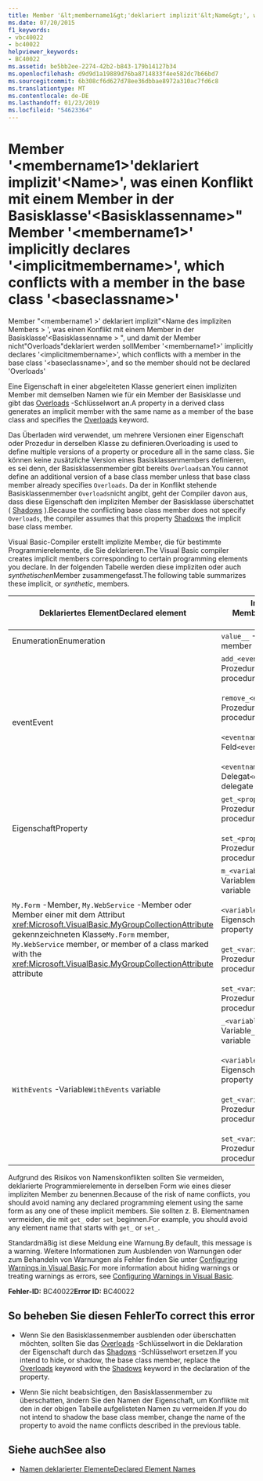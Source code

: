 ```yaml
---
title: Member '&lt;membername1&gt;'deklariert implizit'&lt;Name&gt;', was einen Konflikt mit einem Member in der Basisklasse'&lt;Basisklassenname&gt;"
ms.date: 07/20/2015
f1_keywords:
- vbc40022
- bc40022
helpviewer_keywords:
- BC40022
ms.assetid: be5bb2ee-2274-42b2-b843-179b14127b34
ms.openlocfilehash: d9d9d1a19889d76ba8714833f4ee582dc7b66bd7
ms.sourcegitcommit: 6b308cf6d627d78ee36dbbae8972a310ac7fd6c8
ms.translationtype: MT
ms.contentlocale: de-DE
ms.lasthandoff: 01/23/2019
ms.locfileid: "54623364"
---
```

# <a name="member-ltmembername1gt-implicitly-declares-ltimplicitmembernamegt-which-conflicts-with-a-member-in-the-base-class-ltbaseclassnamegt"></a><span data-ttu-id="add21-102">Member '&lt;membername1&gt;'deklariert implizit'&lt;Name&gt;', was einen Konflikt mit einem Member in der Basisklasse'&lt;Basisklassenname&gt;"</span><span class="sxs-lookup"><span data-stu-id="add21-102">Member '&lt;membername1&gt;' implicitly declares '&lt;implicitmembername&gt;', which conflicts with a member in the base class '&lt;baseclassname&gt;'</span></span>
<span data-ttu-id="add21-103">Member "\<membername1 >' deklariert implizit"\<Name des impliziten Members > ', was einen Konflikt mit einem Member in der Basisklasse'\<Basisklassenname > ", und damit der Member nicht"Overloads"deklariert werden soll</span><span class="sxs-lookup"><span data-stu-id="add21-103">Member '\<membername1>' implicitly declares '\<implicitmembername>', which conflicts with a member in the base class '\<baseclassname>', and so the member should not be declared 'Overloads'</span></span>  
  
 <span data-ttu-id="add21-104">Eine Eigenschaft in einer abgeleiteten Klasse generiert einen impliziten Member mit demselben Namen wie für ein Member der Basisklasse und gibt das [Overloads](../../visual-basic/language-reference/modifiers/overloads.md) -Schlüsselwort an.</span><span class="sxs-lookup"><span data-stu-id="add21-104">A property in a derived class generates an implicit member with the same name as a member of the base class and specifies the [Overloads](../../visual-basic/language-reference/modifiers/overloads.md) keyword.</span></span>  
  
 <span data-ttu-id="add21-105">Das Überladen wird verwendet, um mehrere Versionen einer Eigenschaft oder Prozedur in derselben Klasse zu definieren.</span><span class="sxs-lookup"><span data-stu-id="add21-105">Overloading is used to define multiple versions of a property or procedure all in the same class.</span></span> <span data-ttu-id="add21-106">Sie können keine zusätzliche Version eines Basisklassenmembers definieren, es sei denn, der Basisklassenmember gibt bereits `Overloads`an.</span><span class="sxs-lookup"><span data-stu-id="add21-106">You cannot define an additional version of a base class member unless that base class member already specifies `Overloads`.</span></span> <span data-ttu-id="add21-107">Da der in Konflikt stehende Basisklassenmember `Overloads`nicht angibt, geht der Compiler davon aus, dass diese Eigenschaft den impliziten Member der Basisklasse überschattet ( [Shadows](../../visual-basic/language-reference/modifiers/shadows.md) ).</span><span class="sxs-lookup"><span data-stu-id="add21-107">Because the conflicting base class member does not specify `Overloads`, the compiler assumes that this property [Shadows](../../visual-basic/language-reference/modifiers/shadows.md) the implicit base class member.</span></span>  
  
 <span data-ttu-id="add21-108">Visual Basic-Compiler erstellt implizite Member, die für bestimmte Programmierelemente, die Sie deklarieren.</span><span class="sxs-lookup"><span data-stu-id="add21-108">The Visual Basic compiler creates implicit members corresponding to certain programming elements you declare.</span></span> <span data-ttu-id="add21-109">In der folgenden Tabelle werden diese impliziten oder auch *synthetischen*Member zusammengefasst.</span><span class="sxs-lookup"><span data-stu-id="add21-109">The following table summarizes these implicit, or *synthetic*, members.</span></span>  
  
|<span data-ttu-id="add21-110">Deklariertes Element</span><span class="sxs-lookup"><span data-stu-id="add21-110">Declared element</span></span>|<span data-ttu-id="add21-111">Implizit erstellte Member</span><span class="sxs-lookup"><span data-stu-id="add21-111">Implicitly created members</span></span>|  
|----------------------|--------------------------------|  
|<span data-ttu-id="add21-112">Enumeration</span><span class="sxs-lookup"><span data-stu-id="add21-112">Enumeration</span></span>|<span data-ttu-id="add21-113">`value__` -Member</span><span class="sxs-lookup"><span data-stu-id="add21-113">`value__` member</span></span>|  
|<span data-ttu-id="add21-114">event</span><span class="sxs-lookup"><span data-stu-id="add21-114">Event</span></span>|<span data-ttu-id="add21-115">`add_<eventname>` -Prozedur</span><span class="sxs-lookup"><span data-stu-id="add21-115">`add_<eventname>` procedure</span></span><br /><br /> <span data-ttu-id="add21-116">`remove_<eventname>` -Prozedur</span><span class="sxs-lookup"><span data-stu-id="add21-116">`remove_<eventname>` procedure</span></span><br /><br /> <span data-ttu-id="add21-117">`<eventname>Event` -Feld</span><span class="sxs-lookup"><span data-stu-id="add21-117">`<eventname>Event` field</span></span><br /><br /> <span data-ttu-id="add21-118">`<eventname>EventHandler` -Delegat</span><span class="sxs-lookup"><span data-stu-id="add21-118">`<eventname>EventHandler` delegate</span></span>|  
|<span data-ttu-id="add21-119">Eigenschaft</span><span class="sxs-lookup"><span data-stu-id="add21-119">Property</span></span>|<span data-ttu-id="add21-120">`get_<propertyname>` -Prozedur</span><span class="sxs-lookup"><span data-stu-id="add21-120">`get_<propertyname>` procedure</span></span><br /><br /> <span data-ttu-id="add21-121">`set_<propertyname>` -Prozedur</span><span class="sxs-lookup"><span data-stu-id="add21-121">`set_<propertyname>` procedure</span></span>|  
|<span data-ttu-id="add21-122">`My.Form` -Member, `My.WebService` -Member oder Member einer mit dem Attribut <xref:Microsoft.VisualBasic.MyGroupCollectionAttribute> gekennzeichneten Klasse</span><span class="sxs-lookup"><span data-stu-id="add21-122">`My.Form` member, `My.WebService` member, or member of a class marked with the <xref:Microsoft.VisualBasic.MyGroupCollectionAttribute> attribute</span></span>|<span data-ttu-id="add21-123">`m_<variablename>` `Static` -Variable</span><span class="sxs-lookup"><span data-stu-id="add21-123">`m_<variablename>` `Static` variable</span></span><br /><br /> <span data-ttu-id="add21-124">`<variablename>` -Eigenschaft</span><span class="sxs-lookup"><span data-stu-id="add21-124">`<variablename>` property</span></span><br /><br /> <span data-ttu-id="add21-125">`get_<variablename>` -Prozedur</span><span class="sxs-lookup"><span data-stu-id="add21-125">`get_<variablename>` procedure</span></span><br /><br /> <span data-ttu-id="add21-126">`set_<variablename>` -Prozedur</span><span class="sxs-lookup"><span data-stu-id="add21-126">`set_<variablename>` procedure</span></span>|  
|<span data-ttu-id="add21-127">`WithEvents` -Variable</span><span class="sxs-lookup"><span data-stu-id="add21-127">`WithEvents` variable</span></span>|<span data-ttu-id="add21-128">`_<variablename>` -Variable</span><span class="sxs-lookup"><span data-stu-id="add21-128">`_<variablename>` variable</span></span><br /><br /> <span data-ttu-id="add21-129">`<variablename>` -Eigenschaft</span><span class="sxs-lookup"><span data-stu-id="add21-129">`<variablename>` property</span></span><br /><br /> <span data-ttu-id="add21-130">`get_<variablename>` -Prozedur</span><span class="sxs-lookup"><span data-stu-id="add21-130">`get_<variablename>` procedure</span></span><br /><br /> <span data-ttu-id="add21-131">`set_<variablename>` -Prozedur</span><span class="sxs-lookup"><span data-stu-id="add21-131">`set_<variablename>` procedure</span></span>|  
  
 <span data-ttu-id="add21-132">Aufgrund des Risikos von Namenskonflikten sollten Sie vermeiden, deklarierte Programmierelemente in derselben Form wie eines dieser impliziten Member zu benennen.</span><span class="sxs-lookup"><span data-stu-id="add21-132">Because of the risk of name conflicts, you should avoid naming any declared programming element using the same form as any one of these implicit members.</span></span> <span data-ttu-id="add21-133">Sie sollten z. B. Elementnamen vermeiden, die mit `get_` oder `set_`beginnen.</span><span class="sxs-lookup"><span data-stu-id="add21-133">For example, you should avoid any element name that starts with `get_` or `set_`.</span></span>  
  
 <span data-ttu-id="add21-134">Standardmäßig ist diese Meldung eine Warnung.</span><span class="sxs-lookup"><span data-stu-id="add21-134">By default, this message is a warning.</span></span> <span data-ttu-id="add21-135">Weitere Informationen zum Ausblenden von Warnungen oder zum Behandeln von Warnungen als Fehler finden Sie unter [Configuring Warnings in Visual Basic](/visualstudio/ide/configuring-warnings-in-visual-basic).</span><span class="sxs-lookup"><span data-stu-id="add21-135">For more information about hiding warnings or treating warnings as errors, see [Configuring Warnings in Visual Basic](/visualstudio/ide/configuring-warnings-in-visual-basic).</span></span>  
  
 <span data-ttu-id="add21-136">**Fehler-ID:** BC40022</span><span class="sxs-lookup"><span data-stu-id="add21-136">**Error ID:** BC40022</span></span>  
  
## <a name="to-correct-this-error"></a><span data-ttu-id="add21-137">So beheben Sie diesen Fehler</span><span class="sxs-lookup"><span data-stu-id="add21-137">To correct this error</span></span>  
  
-   <span data-ttu-id="add21-138">Wenn Sie den Basisklassenmember ausblenden oder überschatten möchten, sollten Sie das [Overloads](../../visual-basic/language-reference/modifiers/overloads.md) -Schlüsselwort in die Deklaration der Eigenschaft durch das [Shadows](../../visual-basic/language-reference/modifiers/shadows.md) -Schlüsselwort ersetzen.</span><span class="sxs-lookup"><span data-stu-id="add21-138">If you intend to hide, or shadow, the base class member, replace the [Overloads](../../visual-basic/language-reference/modifiers/overloads.md) keyword with the [Shadows](../../visual-basic/language-reference/modifiers/shadows.md) keyword in the declaration of the property.</span></span>  
  
-   <span data-ttu-id="add21-139">Wenn Sie nicht beabsichtigen, den Basisklassenmember zu überschatten, ändern Sie den Namen der Eigenschaft, um Konflikte mit den in der obigen Tabelle aufgelisteten Namen zu vermeiden.</span><span class="sxs-lookup"><span data-stu-id="add21-139">If you do not intend to shadow the base class member, change the name of the property to avoid the name conflicts described in the previous table.</span></span>  
  
## <a name="see-also"></a><span data-ttu-id="add21-140">Siehe auch</span><span class="sxs-lookup"><span data-stu-id="add21-140">See also</span></span>
- [<span data-ttu-id="add21-141">Namen deklarierter Elemente</span><span class="sxs-lookup"><span data-stu-id="add21-141">Declared Element Names</span></span>](../../visual-basic/programming-guide/language-features/declared-elements/declared-element-names.md)

